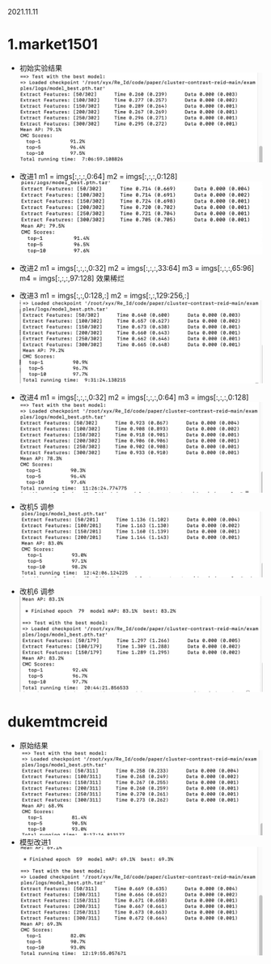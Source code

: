 2021.11.11

# 1.market1501

- 初始实验结果
![p1](/assets/ims/2021.11/p1.png)

- 改进1
            m1 = imgs[:,:,:,0:64]
            m2 = imgs[:,:,:,0:128]
![p2](/assets/ims/2021.11/p2.png)
- 改进2
            m1 = imgs[:,:,:,0:32]
            m2 = imgs[:,:,:,33:64]
            m3 = imgs[:,:,:,65:96]
            m4 = imgs[:,:,:,97:128]
效果稀烂

- 改进3
            m1 = imgs[:,:,0:128,:]
            m2 = imgs[:,:,129:256,:]
![p2](/assets/ims/2021.11/p3.png)

- 改进4
             m1 = imgs[:,:,:,0:32]
            m2 = imgs[:,:,:,0:64]
            m3 = imgs[:,:,:,0:128]
![p2](/assets/ims/2021.11/p4.png)


- 改机5
  调参
![p2](/assets/ims/2021.11/p5.png)

- 改机6
  调参
![p2](/assets/ims/2021.11/p6.png)


# dukemtmcreid

- 原始结果
![p2](/assets/ims/2021.11/p7.png)
- 模型改进1
![p2](/assets/ims/2021.11/p8.png)
